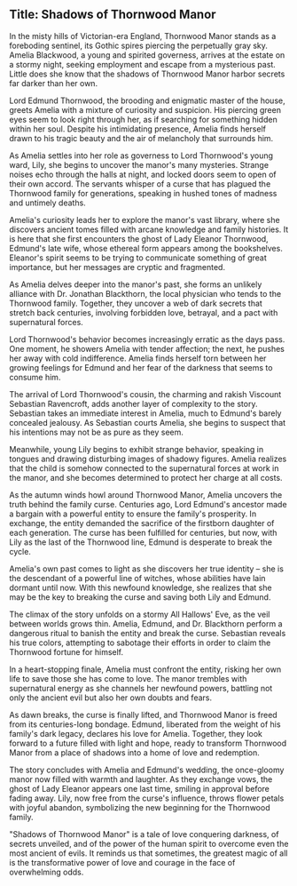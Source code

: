 
## Title: Shadows of Thornwood Manor

In the misty hills of Victorian-era England, Thornwood Manor stands as a foreboding sentinel, its Gothic spires piercing the perpetually gray sky. Amelia Blackwood, a young and spirited governess, arrives at the estate on a stormy night, seeking employment and escape from a mysterious past. Little does she know that the shadows of Thornwood Manor harbor secrets far darker than her own.

Lord Edmund Thornwood, the brooding and enigmatic master of the house, greets Amelia with a mixture of curiosity and suspicion. His piercing green eyes seem to look right through her, as if searching for something hidden within her soul. Despite his intimidating presence, Amelia finds herself drawn to his tragic beauty and the air of melancholy that surrounds him.

As Amelia settles into her role as governess to Lord Thornwood's young ward, Lily, she begins to uncover the manor's many mysteries. Strange noises echo through the halls at night, and locked doors seem to open of their own accord. The servants whisper of a curse that has plagued the Thornwood family for generations, speaking in hushed tones of madness and untimely deaths.

Amelia's curiosity leads her to explore the manor's vast library, where she discovers ancient tomes filled with arcane knowledge and family histories. It is here that she first encounters the ghost of Lady Eleanor Thornwood, Edmund's late wife, whose ethereal form appears among the bookshelves. Eleanor's spirit seems to be trying to communicate something of great importance, but her messages are cryptic and fragmented.

As Amelia delves deeper into the manor's past, she forms an unlikely alliance with Dr. Jonathan Blackthorn, the local physician who tends to the Thornwood family. Together, they uncover a web of dark secrets that stretch back centuries, involving forbidden love, betrayal, and a pact with supernatural forces.

Lord Thornwood's behavior becomes increasingly erratic as the days pass. One moment, he showers Amelia with tender affection; the next, he pushes her away with cold indifference. Amelia finds herself torn between her growing feelings for Edmund and her fear of the darkness that seems to consume him.

The arrival of Lord Thornwood's cousin, the charming and rakish Viscount Sebastian Ravencroft, adds another layer of complexity to the story. Sebastian takes an immediate interest in Amelia, much to Edmund's barely concealed jealousy. As Sebastian courts Amelia, she begins to suspect that his intentions may not be as pure as they seem.

Meanwhile, young Lily begins to exhibit strange behavior, speaking in tongues and drawing disturbing images of shadowy figures. Amelia realizes that the child is somehow connected to the supernatural forces at work in the manor, and she becomes determined to protect her charge at all costs.

As the autumn winds howl around Thornwood Manor, Amelia uncovers the truth behind the family curse. Centuries ago, Lord Edmund's ancestor made a bargain with a powerful entity to ensure the family's prosperity. In exchange, the entity demanded the sacrifice of the firstborn daughter of each generation. The curse has been fulfilled for centuries, but now, with Lily as the last of the Thornwood line, Edmund is desperate to break the cycle.

Amelia's own past comes to light as she discovers her true identity – she is the descendant of a powerful line of witches, whose abilities have lain dormant until now. With this newfound knowledge, she realizes that she may be the key to breaking the curse and saving both Lily and Edmund.

The climax of the story unfolds on a stormy All Hallows' Eve, as the veil between worlds grows thin. Amelia, Edmund, and Dr. Blackthorn perform a dangerous ritual to banish the entity and break the curse. Sebastian reveals his true colors, attempting to sabotage their efforts in order to claim the Thornwood fortune for himself.

In a heart-stopping finale, Amelia must confront the entity, risking her own life to save those she has come to love. The manor trembles with supernatural energy as she channels her newfound powers, battling not only the ancient evil but also her own doubts and fears.

As dawn breaks, the curse is finally lifted, and Thornwood Manor is freed from its centuries-long bondage. Edmund, liberated from the weight of his family's dark legacy, declares his love for Amelia. Together, they look forward to a future filled with light and hope, ready to transform Thornwood Manor from a place of shadows into a home of love and redemption.

The story concludes with Amelia and Edmund's wedding, the once-gloomy manor now filled with warmth and laughter. As they exchange vows, the ghost of Lady Eleanor appears one last time, smiling in approval before fading away. Lily, now free from the curse's influence, throws flower petals with joyful abandon, symbolizing the new beginning for the Thornwood family.

"Shadows of Thornwood Manor" is a tale of love conquering darkness, of secrets unveiled, and of the power of the human spirit to overcome even the most ancient of evils. It reminds us that sometimes, the greatest magic of all is the transformative power of love and courage in the face of overwhelming odds.
